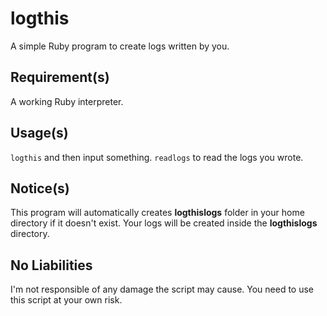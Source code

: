 # logthis
A simple Ruby program to create logs written by you.

## Requirement(s)
A working Ruby interpreter.

## Usage(s)
`logthis` and then input something. `readlogs` to read the logs you wrote.

## Notice(s)
This program will automatically creates **logthislogs** folder in your home directory if it doesn't exist. Your logs will be created inside the **logthislogs** directory.

## No Liabilities
I'm not responsible of any damage the script may cause. You need to use this script at your own risk.
